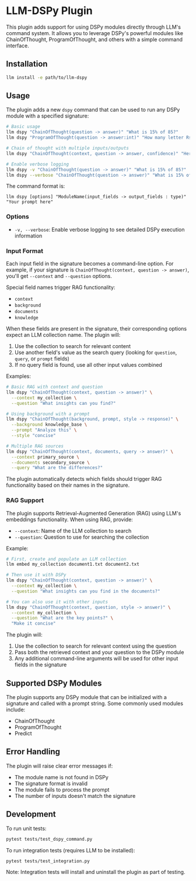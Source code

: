 # LLM-DSPy Plugin

This plugin adds support for using DSPy modules directly through LLM's command system. It allows you to leverage DSPy's powerful modules like ChainOfThought, ProgramOfThought, and others with a simple command interface.

## Installation

```bash
llm install -e path/to/llm-dspy
```

## Usage

The plugin adds a new `dspy` command that can be used to run any DSPy module with a specified signature:

```bash
# Basic usage
llm dspy "ChainOfThought(question -> answer)" "What is 15% of 85?"
llm dspy "ProgramOfThought(question -> answer:int)" "How many letter Rs are in the word Strawberry"

# Chain of thought with multiple inputs/outputs
llm dspy "ChainOfThought(context, question -> answer, confidence)" "Here's some context..." "What can you tell me?"

# Enable verbose logging
llm dspy -v "ChainOfThought(question -> answer)" "What is 15% of 85?"
llm dspy --verbose "ChainOfThought(question -> answer)" "What is 15% of 85?"
```

The command format is:
```
llm dspy [options] "ModuleName(input_fields -> output_fields : type)" "Your prompt here"
```

### Options

- `-v, --verbose`: Enable verbose logging to see detailed DSPy execution information

### Input Format

Each input field in the signature becomes a command-line option. For example, if your signature is `ChainOfThought(context, question -> answer)`, you'll get `--context` and `--question` options.

Special field names trigger RAG functionality:
- `context`
- `background`
- `documents`
- `knowledge`

When these fields are present in the signature, their corresponding options expect an LLM collection name. The plugin will:
1. Use the collection to search for relevant content
2. Use another field's value as the search query (looking for `question`, `query`, or `prompt` fields)
3. If no query field is found, use all other input values combined

Examples:
```bash
# Basic RAG with context and question
llm dspy "ChainOfThought(context, question -> answer)" \
  --context my_collection \
  --question "What insights can you find?"

# Using background with a prompt
llm dspy "ChainOfThought(background, prompt, style -> response)" \
  --background knowledge_base \
  --prompt "Analyze this" \
  --style "concise"

# Multiple RAG sources
llm dspy "ChainOfThought(context, documents, query -> answer)" \
  --context primary_source \
  --documents secondary_source \
  --query "What are the differences?"
```

The plugin automatically detects which fields should trigger RAG functionality based on their names in the signature.

### RAG Support

The plugin supports Retrieval-Augmented Generation (RAG) using LLM's embeddings functionality. When using RAG, provide:
- `--context`: Name of the LLM collection to search
- `--question`: Question to use for searching the collection

Example:
```bash
# First, create and populate an LLM collection
llm embed my_collection document1.txt document2.txt

# Then use it with DSPy
llm dspy "ChainOfThought(context, question -> answer)" \
  --context my_collection \
  --question "What insights can you find in the documents?"

# You can also use it with other inputs
llm dspy "ChainOfThought(context, question, style -> answer)" \
  --context my_collection \
  --question "What are the key points?" \
  "Make it concise"
```

The plugin will:
1. Use the collection to search for relevant context using the question
2. Pass both the retrieved context and your question to the DSPy module
3. Any additional command-line arguments will be used for other input fields in the signature

## Supported DSPy Modules

The plugin supports any DSPy module that can be initialized with a signature and called with a prompt string. Some commonly used modules include:

- ChainOfThought
- ProgramOfThought
- Predict

## Error Handling

The plugin will raise clear error messages if:
- The module name is not found in DSPy
- The signature format is invalid
- The module fails to process the prompt
- The number of inputs doesn't match the signature

## Development

To run unit tests:
```bash
pytest tests/test_dspy_command.py
```

To run integration tests (requires LLM to be installed):
```bash
pytest tests/test_integration.py
```

Note: Integration tests will install and uninstall the plugin as part of testing. 